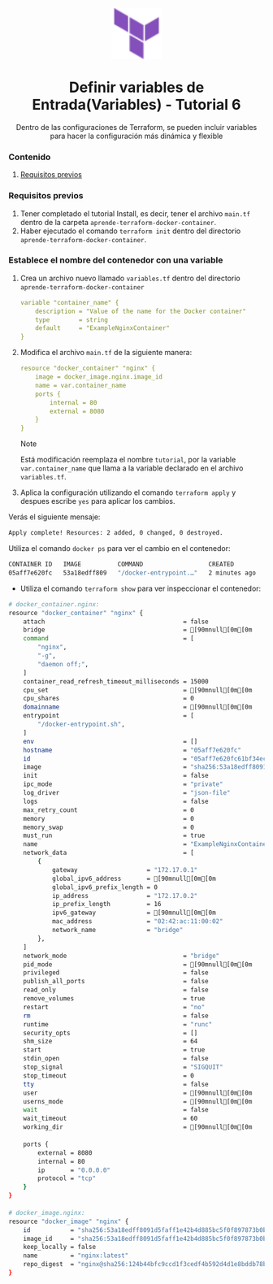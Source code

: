 <p align='center'><img src='/logo.svg' align='center' height='100'></p>

<h1 align='center'>Definir variables de Entrada(Variables) - Tutorial 6</h1>

<p align='center'>Dentro de las configuraciones de Terraform, se pueden incluir variables para hacer la configuración más dinámica y flexible</p>

### Contenido

1. [Requisitos previos](#requisitos-previos)

### Requisitos previos

1. Tener completado el tutorial Install, es decir, tener el archivo `main.tf` dentro de la carpeta `aprende-terraform-docker-container`.
2. Haber ejecutado el comando `terraform init` dentro del directorio `aprende-terraform-docker-container`.

### Establece el nombre del contenedor con una variable

1. Crea un archivo nuevo llamado `variables.tf` dentro del directorio `aprende-terraform-docker-container`
    ```yml
    variable "container_name" {
        description = "Value of the name for the Docker container"
        type        = string
        default     = "ExampleNginxContainer"
    }
    ```
2. Modifica el archivo `main.tf` de la siguiente manera:
    ```yml
    resource "docker_container" "nginx" {
        image = docker_image.nginx.image_id
        name = var.container_name
        ports {
            internal = 80
            external = 8080
        }
    }
    ```
    > [!NOTE]
    > Está modificación reemplaza el nombre `tutorial`, por la variable `var.container_name` que llama a la variable declarado en el archivo `variables.tf`.
3. Aplica la configuración utilizando el comando `terraform apply` y despues escribe `yes` para aplicar los cambios.

Verás el siguiente mensaje:
```sh
Apply complete! Resources: 2 added, 0 changed, 0 destroyed.
```
Utiliza el comando `docker ps` para ver el cambio en el contenedor:
```sh
CONTAINER ID   IMAGE          COMMAND                  CREATED         STATUS              PORTS                  NAMES
05aff7e620fc   53a18edff809   "/docker-entrypoint.…"   2 minutes ago   Up About a minute   0.0.0.0:8080->80/tcp   ExampleNginxContainer
```

- Utiliza el comando `terraform show` para ver inspeccionar el contenedor:

```sh
# docker_container.nginx:
resource "docker_container" "nginx" {
    attach                                      = false
    bridge                                      = [90mnull[0m[0m
    command                                     = [
        "nginx",
        "-g",
        "daemon off;",
    ]
    container_read_refresh_timeout_milliseconds = 15000
    cpu_set                                     = [90mnull[0m[0m
    cpu_shares                                  = 0
    domainname                                  = [90mnull[0m[0m
    entrypoint                                  = [
        "/docker-entrypoint.sh",
    ]
    env                                         = []
    hostname                                    = "05aff7e620fc"
    id                                          = "05aff7e620fc61bf34ecefc25c96f24a2b8087c4d3e0d7a2d63dcb7ed97519ba"
    image                                       = "sha256:53a18edff8091d5faff1e42b4d885bc5f0f897873b0b8f0ace236cd5930819b0"
    init                                        = false
    ipc_mode                                    = "private"
    log_driver                                  = "json-file"
    logs                                        = false
    max_retry_count                             = 0
    memory                                      = 0
    memory_swap                                 = 0
    must_run                                    = true
    name                                        = "ExampleNginxContainer"
    network_data                                = [
        {
            gateway                   = "172.17.0.1"
            global_ipv6_address       = [90mnull[0m[0m
            global_ipv6_prefix_length = 0
            ip_address                = "172.17.0.2"
            ip_prefix_length          = 16
            ipv6_gateway              = [90mnull[0m[0m
            mac_address               = "02:42:ac:11:00:02"
            network_name              = "bridge"
        },
    ]
    network_mode                                = "bridge"
    pid_mode                                    = [90mnull[0m[0m
    privileged                                  = false
    publish_all_ports                           = false
    read_only                                   = false
    remove_volumes                              = true
    restart                                     = "no"
    rm                                          = false
    runtime                                     = "runc"
    security_opts                               = []
    shm_size                                    = 64
    start                                       = true
    stdin_open                                  = false
    stop_signal                                 = "SIGQUIT"
    stop_timeout                                = 0
    tty                                         = false
    user                                        = [90mnull[0m[0m
    userns_mode                                 = [90mnull[0m[0m
    wait                                        = false
    wait_timeout                                = 60
    working_dir                                 = [90mnull[0m[0m

    ports {
        external = 8080
        internal = 80
        ip       = "0.0.0.0"
        protocol = "tcp"
    }
}

# docker_image.nginx:
resource "docker_image" "nginx" {
    id           = "sha256:53a18edff8091d5faff1e42b4d885bc5f0f897873b0b8f0ace236cd5930819b0nginx:latest"
    image_id     = "sha256:53a18edff8091d5faff1e42b4d885bc5f0f897873b0b8f0ace236cd5930819b0"
    keep_locally = false
    name         = "nginx:latest"
    repo_digest  = "nginx@sha256:124b44bfc9ccd1f3cedf4b592d4d1e8bddb78b51ec2ed5056c52d3692baebc19"
}
```